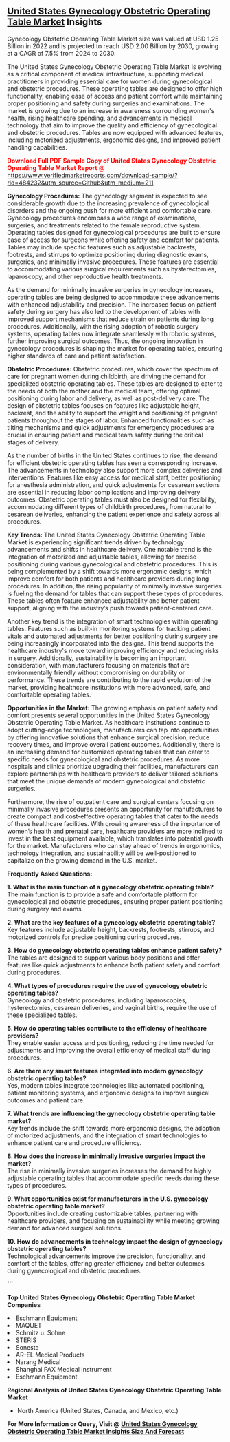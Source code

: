 <h2><a href="https://www.verifiedmarketreports.com/download-sample/?rid=484232&amp;utm_source=Github&amp;utm_medium=211" target="_blank">United States Gynecology Obstetric Operating Table Market</a> Insights</h2><p>Gynecology Obstetric Operating Table Market size was valued at USD 1.25 Billion in 2022 and is projected to reach USD 2.00 Billion by 2030, growing at a CAGR of 7.5% from 2024 to 2030.</p><p><p>The United States Gynecology Obstetric Operating Table Market is evolving as a critical component of medical infrastructure, supporting medical practitioners in providing essential care for women during gynecological and obstetric procedures. These operating tables are designed to offer high functionality, enabling ease of access and patient comfort while maintaining proper positioning and safety during surgeries and examinations. The market is growing due to an increase in awareness surrounding women's health, rising healthcare spending, and advancements in medical technology that aim to improve the quality and efficiency of gynecological and obstetric procedures. Tables are now equipped with advanced features, including motorized adjustments, ergonomic designs, and improved patient handling capabilities. <p><span class=""><span style="color: #ff0000;"><strong>Download Full PDF Sample Copy of United States Gynecology Obstetric Operating Table Market Report</strong> @ </span><a href="https://www.verifiedmarketreports.com/download-sample/?rid=484232&amp;utm_source=Github&amp;utm_medium=211" target="_blank">https://www.verifiedmarketreports.com/download-sample/?rid=484232&amp;utm_source=Github&amp;utm_medium=211</a></span></p></p><p><strong>Gynecology Procedures:</strong> The gynecology segment is expected to see considerable growth due to the increasing prevalence of gynecological disorders and the ongoing push for more efficient and comfortable care. Gynecology procedures encompass a wide range of examinations, surgeries, and treatments related to the female reproductive system. Operating tables designed for gynecological procedures are built to ensure ease of access for surgeons while offering safety and comfort for patients. Tables may include specific features such as adjustable backrests, footrests, and stirrups to optimize positioning during diagnostic exams, surgeries, and minimally invasive procedures. These features are essential to accommodating various surgical requirements such as hysterectomies, laparoscopy, and other reproductive health treatments.<p>As the demand for minimally invasive surgeries in gynecology increases, operating tables are being designed to accommodate these advancements with enhanced adjustability and precision. The increased focus on patient safety during surgery has also led to the development of tables with improved support mechanisms that reduce strain on patients during long procedures. Additionally, with the rising adoption of robotic surgery systems, operating tables now integrate seamlessly with robotic systems, further improving surgical outcomes. Thus, the ongoing innovation in gynecology procedures is shaping the market for operating tables, ensuring higher standards of care and patient satisfaction.</p><p><strong>Obstetric Procedures:</strong> Obstetric procedures, which cover the spectrum of care for pregnant women during childbirth, are driving the demand for specialized obstetric operating tables. These tables are designed to cater to the needs of both the mother and the medical team, offering optimal positioning during labor and delivery, as well as post-delivery care. The design of obstetric tables focuses on features like adjustable height, backrest, and the ability to support the weight and positioning of pregnant patients throughout the stages of labor. Enhanced functionalities such as tilting mechanisms and quick adjustments for emergency procedures are crucial in ensuring patient and medical team safety during the critical stages of delivery.<p>As the number of births in the United States continues to rise, the demand for efficient obstetric operating tables has seen a corresponding increase. The advancements in technology also support more complex deliveries and interventions. Features like easy access for medical staff, better positioning for anesthesia administration, and quick adjustments for cesarean sections are essential in reducing labor complications and improving delivery outcomes. Obstetric operating tables must also be designed for flexibility, accommodating different types of childbirth procedures, from natural to cesarean deliveries, enhancing the patient experience and safety across all procedures.</p><p><strong>Key Trends:</strong> The United States Gynecology Obstetric Operating Table Market is experiencing significant trends driven by technology advancements and shifts in healthcare delivery. One notable trend is the integration of motorized and adjustable tables, allowing for precise positioning during various gynecological and obstetric procedures. This is being complemented by a shift towards more ergonomic designs, which improve comfort for both patients and healthcare providers during long procedures. In addition, the rising popularity of minimally invasive surgeries is fueling the demand for tables that can support these types of procedures. These tables often feature enhanced adjustability and better patient support, aligning with the industry’s push towards patient-centered care.<p>Another key trend is the integration of smart technologies within operating tables. Features such as built-in monitoring systems for tracking patient vitals and automated adjustments for better positioning during surgery are being increasingly incorporated into the designs. This trend supports the healthcare industry's move toward improving efficiency and reducing risks in surgery. Additionally, sustainability is becoming an important consideration, with manufacturers focusing on materials that are environmentally friendly without compromising on durability or performance. These trends are contributing to the rapid evolution of the market, providing healthcare institutions with more advanced, safe, and comfortable operating tables.</p><p><strong>Opportunities in the Market:</strong> The growing emphasis on patient safety and comfort presents several opportunities in the United States Gynecology Obstetric Operating Table Market. As healthcare institutions continue to adopt cutting-edge technologies, manufacturers can tap into opportunities by offering innovative solutions that enhance surgical precision, reduce recovery times, and improve overall patient outcomes. Additionally, there is an increasing demand for customized operating tables that can cater to specific needs for gynecological and obstetric procedures. As more hospitals and clinics prioritize upgrading their facilities, manufacturers can explore partnerships with healthcare providers to deliver tailored solutions that meet the unique demands of modern gynecological and obstetric surgeries.<p>Furthermore, the rise of outpatient care and surgical centers focusing on minimally invasive procedures presents an opportunity for manufacturers to create compact and cost-effective operating tables that cater to the needs of these healthcare facilities. With growing awareness of the importance of women’s health and prenatal care, healthcare providers are more inclined to invest in the best equipment available, which translates into potential growth for the market. Manufacturers who can stay ahead of trends in ergonomics, technology integration, and sustainability will be well-positioned to capitalize on the growing demand in the U.S. market.</p><p><strong>Frequently Asked Questions:</strong></p><p><strong>1. What is the main function of a gynecology obstetric operating table?</strong><br>The main function is to provide a safe and comfortable platform for gynecological and obstetric procedures, ensuring proper patient positioning during surgery and exams.</p><p><strong>2. What are the key features of a gynecology obstetric operating table?</strong><br>Key features include adjustable height, backrests, footrests, stirrups, and motorized controls for precise positioning during procedures.</p><p><strong>3. How do gynecology obstetric operating tables enhance patient safety?</strong><br>The tables are designed to support various body positions and offer features like quick adjustments to enhance both patient safety and comfort during procedures.</p><p><strong>4. What types of procedures require the use of gynecology obstetric operating tables?</strong><br>Gynecology and obstetric procedures, including laparoscopies, hysterectomies, cesarean deliveries, and vaginal births, require the use of these specialized tables.</p><p><strong>5. How do operating tables contribute to the efficiency of healthcare providers?</strong><br>They enable easier access and positioning, reducing the time needed for adjustments and improving the overall efficiency of medical staff during procedures.</p><p><strong>6. Are there any smart features integrated into modern gynecology obstetric operating tables?</strong><br>Yes, modern tables integrate technologies like automated positioning, patient monitoring systems, and ergonomic designs to improve surgical outcomes and patient care.</p><p><strong>7. What trends are influencing the gynecology obstetric operating table market?</strong><br>Key trends include the shift towards more ergonomic designs, the adoption of motorized adjustments, and the integration of smart technologies to enhance patient care and procedure efficiency.</p><p><strong>8. How does the increase in minimally invasive surgeries impact the market?</strong><br>The rise in minimally invasive surgeries increases the demand for highly adjustable operating tables that accommodate specific needs during these types of procedures.</p><p><strong>9. What opportunities exist for manufacturers in the U.S. gynecology obstetric operating table market?</strong><br>Opportunities include creating customizable tables, partnering with healthcare providers, and focusing on sustainability while meeting growing demand for advanced surgical solutions.</p><p><strong>10. How do advancements in technology impact the design of gynecology obstetric operating tables?</strong><br>Technological advancements improve the precision, functionality, and comfort of the tables, offering greater efficiency and better outcomes during gynecological and obstetric procedures.</p>```</p><p><strong>Top United States Gynecology Obstetric Operating Table Market Companies</strong></p><div data-test-id=""><p><li>Eschmann Equipment</li><li> MAQUET</li><li> Schmitz u. Sohne</li><li> STERIS</li><li> Sonesta</li><li> AR-EL Medical Products</li><li> Narang Medical</li><li> Shanghai PAX Medical Instrument</li><li> Eschmann Equipment</li></p><div><strong>Regional Analysis of&nbsp;United States Gynecology Obstetric Operating Table Market</strong></div><ul><li dir="ltr"><p dir="ltr">North America&nbsp;(United States, Canada, and Mexico, etc.)</p></li></ul><p><strong>For More Information or Query, Visit @&nbsp;</strong><strong><a href="https://www.verifiedmarketreports.com/product/gynecology-obstetric-operating-table-market-size-and-forecast/?utm_source=Github&amp;utm_medium=211" target="_blank">United States Gynecology Obstetric Operating Table Market Insights Size And Forecast</a></strong></p></div>
